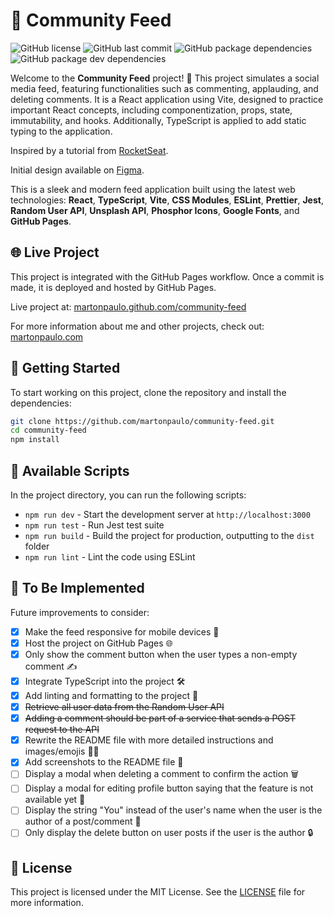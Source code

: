 # 📰 Community Feed

![GitHub license](https://img.shields.io/github/license/martonpaulo/community-feed)
![GitHub last commit](https://img.shields.io/github/last-commit/martonpaulo/community-feed)
![GitHub package dependencies](https://img.shields.io/github/package-json/dependency-version/martonpaulo/community-feed/react)
![GitHub package dev dependencies](https://img.shields.io/github/package-json/dependency-version/martonpaulo/community-feed/dev/typescript)

Welcome to the **Community Feed** project! 🚀 This project simulates a social media feed, featuring functionalities such as commenting, applauding, and deleting comments. It is a React application using Vite, designed to practice important React concepts, including componentization, props, state, immutability, and hooks. Additionally, TypeScript is applied to add static typing to the application.

Inspired by a tutorial from [RocketSeat](https://www.rocketseat.com.br/).

Initial design available on [Figma](https://www.figma.com/design/6MfaDPdEh4Ke2COT7xNBcB/Community-Feed).

This is a sleek and modern feed application built using the latest web technologies: **React**, **TypeScript**, **Vite**, **CSS Modules**, **ESLint**, **Prettier**, **Jest**, **Random User API**, **Unsplash API**, **Phosphor Icons**, **Google Fonts**, and **GitHub Pages**.

## 🌐 Live Project

This project is integrated with the GitHub Pages workflow. Once a commit is made, it is deployed and hosted by GitHub Pages.

Live project at: [martonpaulo.github.com/community-feed](https://martonpaulo.github.com/community-feed)

For more information about me and other projects, check out: [martonpaulo.com](https://martonpaulo.com)

## 🚀 Getting Started

To start working on this project, clone the repository and install the dependencies:

```bash
git clone https://github.com/martonpaulo/community-feed.git
cd community-feed
npm install
```

## 📜 Available Scripts

In the project directory, you can run the following scripts:

- `npm run dev` - Start the development server at `http://localhost:3000`
- `npm run test` - Run Jest test suite
- `npm run build` - Build the project for production, outputting to the `dist` folder
- `npm run lint` - Lint the code using ESLint

## 🔧 To Be Implemented

Future improvements to consider:

- [x] Make the feed responsive for mobile devices 📱
- [x] Host the project on GitHub Pages 🌐
- [x] Only show the comment button when the user types a non-empty comment ✍️
- [x] Integrate TypeScript into the project 🛠️
- [x] Add linting and formatting to the project 🧹
- [x] ~~Retrieve all user data from the Random User API~~
- [x] ~~Adding a comment should be part of a service that sends a POST request to the API~~
- [x] Rewrite the README file with more detailed instructions and images/emojis 📄✨
- [x] Add screenshots to the README file 📸
- [ ] Display a modal when deleting a comment to confirm the action 🗑️
- [ ] Display a modal for editing profile button saying that the feature is not available yet 🚫
- [ ] Display the string "You" instead of the user's name when the user is the author of a post/comment 📝
- [ ] Only display the delete button on user posts if the user is the author 🔒

## 📄 License

This project is licensed under the MIT License. See the [LICENSE](LICENSE) file for more information.
